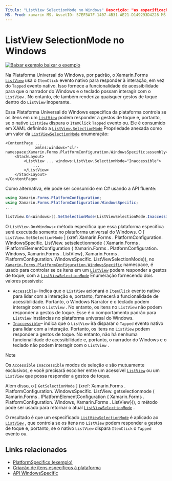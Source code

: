 ```yaml
---
Título: "ListView SelectionMode no Windows" Descrição: "as especificações de plataforma permitem que você consuma a funcionalidade que só está disponível em uma plataforma específica, sem implementar renderizadores ou efeitos personalizados. Este artigo explica como consumir a plataforma Windows específica que controla se os itens em um ListView podem responder a gestos de toque. "
MS. Prod: xamarin MS. AssetID: 57EF3A7F-1407-4B31-AE21-D149293D4228 MS. Technology: xamarin-Forms autor: davidbritch MS. Author: dabritch MS. Date: 10/24/2018 no-loc: [ Xamarin.Forms , Xamarin.Essentials ]
---
```


# <a name="listview-selectionmode-on-windows"></a>ListView SelectionMode no Windows

[![Baixar exemplo ](~/media/shared/download.png) baixar o exemplo](https://docs.microsoft.com/samples/xamarin/xamarin-forms-samples/userinterface-platformspecifics)

Na Plataforma Universal do Windows, por padrão, o Xamarin.Forms [`ListView`](xref:Xamarin.Forms.ListView) usa o `ItemClick` evento nativo para responder à interação, em vez do `Tapped` evento nativo. Isso fornece a funcionalidade de acessibilidade para que o narrador do Windows e o teclado possam interagir com o `ListView` . No entanto, ele também renderiza quaisquer gestos de toque dentro do `ListView` inoperante.

Essa Plataforma Universal do Windows específica da plataforma controla se os itens em um [`ListView`](xref:Xamarin.Forms.ListView) podem responder a gestos de toque e, portanto, se o nativo `ListView` dispara o `ItemClick` `Tapped` evento ou. Ele é consumido em XAML definindo a [`ListView.SelectionMode`](xref:Xamarin.Forms.PlatformConfiguration.WindowsSpecific.ListView.SelectionModeProperty) Propriedade anexada como um valor da [`ListViewSelectionMode`](xref:Xamarin.Forms.PlatformConfiguration.WindowsSpecific.ListViewSelectionMode) enumeração:

```xaml
<ContentPage ...
             xmlns:windows="clr-namespace:Xamarin.Forms.PlatformConfiguration.WindowsSpecific;assembly=Xamarin.Forms.Core">
    <StackLayout>
        <ListView ... windows:ListView.SelectionMode="Inaccessible">
            ...
        </ListView>
    </StackLayout>
</ContentPage>
```

Como alternativa, ele pode ser consumido em C# usando a API fluente:

```csharp
using Xamarin.Forms.PlatformConfiguration;
using Xamarin.Forms.PlatformConfiguration.WindowsSpecific;
...

listView.On<Windows>().SetSelectionMode(ListViewSelectionMode.Inaccessible);
```

O `ListView.On<Windows>` método especifica que essa plataforma específica será executada somente no plataforma universal do Windows. O [ `ListView.SetSelectionMode` ] (xref: Xamarin.Forms . PlatformConfiguration. WindowsSpecific. ListView. setselectionmode ( Xamarin.Forms . IPlatformElementConfiguration { Xamarin.Forms . PlatformConfiguration. Windows, Xamarin.Forms . ListView}, Xamarin.Forms . PlatformConfiguration. WindowsSpecific. ListViewSelectionMode)), no [`Xamarin.Forms.PlatformConfiguration.WindowsSpecific`](xref:Xamarin.Forms.PlatformConfiguration.WindowsSpecific) namespace, é usado para controlar se os itens em um [`ListView`](xref:Xamarin.Forms.ListView) podem responder a gestos de toque, com a [`ListViewSelectionMode`](xref:Xamarin.Forms.PlatformConfiguration.WindowsSpecific.ListViewSelectionMode) Enumeração fornecendo dois valores possíveis:

- [`Accessible`](xref:Xamarin.Forms.PlatformConfiguration.WindowsSpecific.ListViewSelectionMode.Accessible)– indica que o `ListView` acionará o `ItemClick` evento nativo para lidar com a interação e, portanto, fornecerá a funcionalidade de acessibilidade. Portanto, o Windows Narrator e o teclado podem interagir com o `ListView` . No entanto, os itens no `ListView` não podem responder a gestos de toque. Esse é o comportamento padrão para `ListView` instâncias no plataforma universal do Windows.
- [`Inaccessible`](xref:Xamarin.Forms.PlatformConfiguration.WindowsSpecific.ListViewSelectionMode.Inaccessible)– indica que o `ListView` irá disparar o `Tapped` evento nativo para lidar com a interação. Portanto, os itens no `ListView` podem responder a gestos de toque. No entanto, não há nenhuma funcionalidade de acessibilidade e, portanto, o narrador do Windows e o teclado não podem interagir com o `ListView` .

> [!NOTE]
> Os `Accessible` `Inaccessible` modos de seleção e são mutuamente exclusivos, e você precisará escolher entre um acessível [`ListView`](xref:Xamarin.Forms.ListView) ou um `ListView` que possa responder a gestos de toque.

Além disso, o [ `GetSelectionMode` ] (xref: Xamarin.Forms . PlatformConfiguration. WindowsSpecific. ListView. getselectionmode ( Xamarin.Forms . IPlatformElementConfiguration { Xamarin.Forms . PlatformConfiguration. Windows, Xamarin.Forms . ListView})), o método pode ser usado para retornar o atual [`ListViewSelectionMode`](xref:Xamarin.Forms.PlatformConfiguration.WindowsSpecific.ListViewSelectionMode) .

O resultado é que um especificado [`ListViewSelectionMode`](xref:Xamarin.Forms.PlatformConfiguration.WindowsSpecific.ListViewSelectionMode) é aplicado ao [`ListView`](xref:Xamarin.Forms.ListView) , que controla se os itens no `ListView` podem responder a gestos de toque e, portanto, se o nativo `ListView` dispara `ItemClick` o `Tapped` evento ou.

## <a name="related-links"></a>Links relacionados

- [PlatformSpecifics (exemplo)](https://docs.microsoft.com/samples/xamarin/xamarin-forms-samples/userinterface-platformspecifics)
- [Criação de itens específicos à plataforma](~/xamarin-forms/platform/platform-specifics/index.md#creating-platform-specifics)
- [API WindowsSpecific](xref:Xamarin.Forms.PlatformConfiguration.WindowsSpecific)
